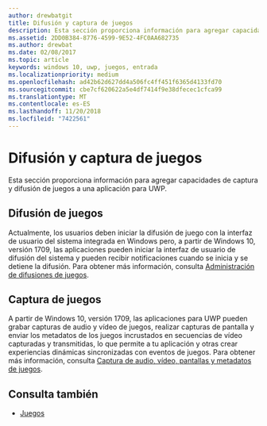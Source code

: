 ```yaml
---
author: drewbatgit
title: Difusión y captura de juegos
description: Esta sección proporciona información para agregar capacidades de captura y difusión de juegos a una aplicación para UWP.
ms.assetid: 2DD0B384-8776-4599-9E52-4FC0AA682735
ms.author: drewbat
ms.date: 02/08/2017
ms.topic: article
keywords: windows 10, uwp, juegos, entrada
ms.localizationpriority: medium
ms.openlocfilehash: ad42b62d627dd4a506fc4ff451f6365d4133fd70
ms.sourcegitcommit: cbe7cf620622a5e4df7414f9e38dfecec1cfca99
ms.translationtype: MT
ms.contentlocale: es-ES
ms.lasthandoff: 11/20/2018
ms.locfileid: "7422561"
---
```

# <a name="game-broadcast-and-capture"></a>Difusión y captura de juegos

Esta sección proporciona información para agregar capacidades de captura y difusión de juegos a una aplicación para UWP.

## <a name="game-broadcasting"></a>Difusión de juegos
Actualmente, los usuarios deben iniciar la difusión de juego con la interfaz de usuario del sistema integrada en Windows pero, a partir de Windows 10, versión 1709, las aplicaciones pueden iniciar la interfaz de usuario de difusión del sistema y pueden recibir notificaciones cuando se inicia y se detiene la difusión. Para obtener más información, consulta [Administración de difusiones de juegos](manage-game-broadcasting.md).

## <a name="game-capture"></a>Captura de juegos
A partir de Windows 10, versión 1709, las aplicaciones para UWP pueden grabar capturas de audio y vídeo de juegos, realizar capturas de pantalla y enviar los metadatos de los juegos incrustados en secuencias de vídeo capturadas y transmitidas, lo que permite a tu aplicación y otras crear experiencias dinámicas sincronizadas con eventos de juegos. Para obtener más información, consulta [Captura de audio, vídeo, pantallas y metadatos de juegos](capture-game-audio-video-screenshots-and-metadata.md).



## <a name="see-also"></a>Consulta también

* [Juegos](index.md)